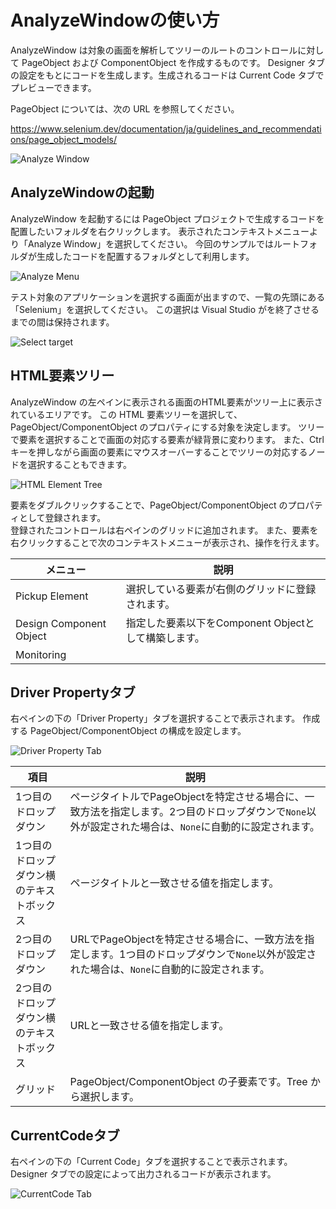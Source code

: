 # AnalyzeWindowの使い方

AnalyzeWindow は対象の画面を解析してツリーのルートのコントロールに対して PageObject および ComponentObject を作成するものです。
Designer タブの設定をもとにコードを生成します。生成されるコードは Current Code タブでプレビューできます。

PageObject については、次の URL を参照してください。

https://www.selenium.dev/documentation/ja/guidelines_and_recommendations/page_object_models/

![Analyze Window](../img/analyzewindow_analyzewindow.png)

## AnalyzeWindowの起動

AnalyzeWindow を起動するには PageObject プロジェクトで生成するコードを配置したいフォルダを右クリックします。
表示されたコンテキストメニューより「Analyze Window」を選択してください。
今回のサンプルではルートフォルダが生成したコードを配置するフォルダとして利用します。

![Analyze Menu](../img/analyzewindow_contextmenu.png)

テスト対象のアプリケーションを選択する画面が出ますので、一覧の先頭にある「Selenium」を選択してください。
この選択は Visual Studio がを終了させるまでの間は保持されます。

![Select target](../img/analyzewindow_select_target.png)

## HTML要素ツリー

AnalyzeWindow の左ペインに表示される画面のHTML要素がツリー上に表示されているエリアです。 
この HTML 要素ツリーを選択して、PageObject/ComponentObject のプロパティにする対象を決定します。 
ツリーで要素を選択することで画面の対応する要素が緑背景に変わります。
また、Ctrl キーを押しながら画面の要素にマウスオーバーすることでツリーの対応するノードを選択することもできます。

![HTML Element Tree](../img/analyzewindow_html_element_tree.png)

要素をダブルクリックすることで、PageObject/ComponentObject のプロパティとして登録されます。  
登録されたコントロールは右ペインのグリッドに追加されます。 
また、要素を右クリックすることで次のコンテキストメニューが表示され、操作を行えます。

<!--TODO: Monitoringメニューの内容が不明-->

| メニュー | 説明 |
|--------|-----|
| Pickup Element| 選択している要素が右側のグリッドに登録されます。 |
| Design Component Object | 指定した要素以下をComponent Objectとして構築します。 |
| Monitoring |  |

## Driver Propertyタブ

右ペインの下の「Driver Property」タブを選択することで表示されます。 作成する PageObject/ComponentObject の構成を設定します。

![Driver Property Tab](../img/analyzewindow_designer_tab.png)

| 項目 | 説明 |
|-----|-----|
| 1つ目のドロップダウン | ページタイトルでPageObjectを特定させる場合に、一致方法を指定します。2つ目のドロップダウンで`None`以外が設定された場合は、`None`に自動的に設定されます。  |
| 1つ目のドロップダウン横のテキストボックス | ページタイトルと一致させる値を指定します。 |
| 2つ目のドロップダウン | URLでPageObjectを特定させる場合に、一致方法を指定します。1つ目のドロップダウンで`None`以外が設定された場合は、`None`に自動的に設定されます。  |
| 2つ目のドロップダウン横のテキストボックス | URLと一致させる値を指定します。 |
| グリッド | PageObject/ComponentObject の子要素です。Tree から選択します。 |

## CurrentCodeタブ

右ペインの下の「Current Code」タブを選択することで表示されます。 
Designer タブでの設定によって出力されるコードが表示されます。

![CurrentCode Tab](../img/analyzewindow_currentcode_tab.png)
